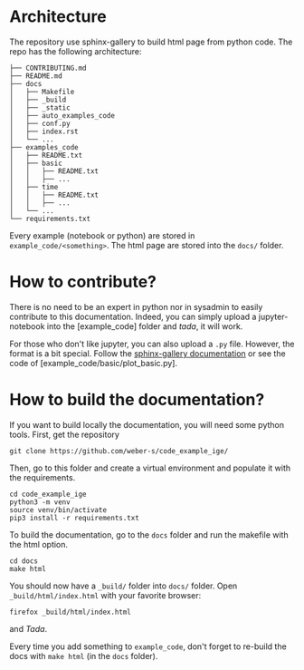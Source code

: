 Architecture
============

The repository use sphinx-gallery to build html page from python code. The repo
has the following architecture:

```
├── CONTRIBUTING.md
├── README.md
├── docs
│   ├── Makefile
│   ├── _build
│   ├── _static
│   ├── auto_examples_code
│   ├── conf.py
│   ├── index.rst
│   └── ...
├── examples_code
│   ├── README.txt
│   ├── basic
│   │   ├── README.txt
│   │   ├── ...
│   ├── time
│   │   ├── README.txt
│   │   ├── ...
│   └── ...
└── requirements.txt
```

Every example (notebook or python) are stored in `example_code/<something>`.
The html page are stored into the `docs/` folder.

How to contribute?
==================

There is no need to be an expert in python nor in sysadmin to easily contribute
to this documentation. Indeed, you can simply upload a jupyter-notebook into the
[example_code] folder and *tada*, it will work.

For those who don't like jupyter, you can also upload a `.py` file. However, the
format is a bit special. Follow the [sphinx-gallery documentation](https://sphinx-gallery.readthedocs.io/en/latest/syntax.html#) or see the code of [example_code/basic/plot_basic.py].

How to build the documentation?
===============================

If you want to build locally the documentation, you will need some python tools.
First, get the repository

    git clone https://github.com/weber-s/code_example_ige/

Then, go to this folder and create a virtual environment and populate it with
the requirements.

    cd code_example_ige
    python3 -m venv
    source venv/bin/activate
    pip3 install -r requirements.txt

To build the documentation, go to the `docs` folder and run the makefile with
the html option.

    cd docs
    make html

You should now have a `_build/` folder into `docs/` folder. Open `_build/html/index.html`
with your favorite browser:

    firefox _build/html/index.html

and *Tada*.

Every time you add something to `example_code`, don't forget to re-build the docs
with `make html` (in the `docs` folder). 
